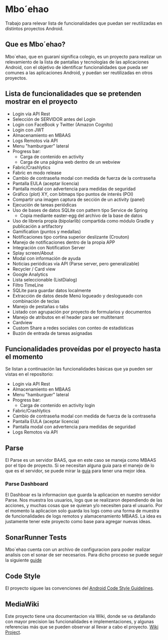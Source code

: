 # Mbo´ehao

Trabajo para relevar lista de funcionalidades que puedan ser reutilizadas en distintos proyectos Android.

## Que es Mbo´ehao?

Mbo`ehao, que en guaraní significa colegio, es un proyecto para realizar un relevamiento de la lista de pantallas y tecnologías de las aplicaciones Android, con el objetivo de identificar funcionalidades que pueda ser comunes a las aplicaciones Android, y puedan ser reutilizadas en otros proyectos.

## Lista de funcionalidades que se pretenden mostrar en el proyecto

- Login vía API Rest
- Selección de SERVIDOR antes del Login
- Login con FaceBook y Twitter (Amazon Cognito)
- Login con JWT
- Almacenamiento en MBAAS
- Logs Remotos vía API
- Menu "hamburguer" lateral
- Progress bar:
	- Carga de contenido en activity
	- Carga de una página web dentro de un webview
- Fabric/Crashlytics
- Fabric en modo release
- Cambio de contraseña modal con medida de fuerza de la contraseña
- Pantalla EULA (aceptar licencia)
- Pantalla modal con advertencia para medidas de seguridad
- Gráfico (plot) XY, con bitmaps tipo puntos de interés (POI)
- Compartir una imagen captura de sección de un activity (panel)
- Ejecución de tareas periódicas
- Uso de bases de datos SQLite con pattern tipo Service de Spring
	- Copia mediante easter-egg del archivo de la base de datos
- Uso de librería propia (bipolarlib) compartida como módulo Gradle y publicación a artifactory
- Gamification (puntos y medallas)
- Notificaciones tipo cortina superior deslizante (Crouton)
- Manejo de notificaciones dentro de la propia APP
- Integración con Notification Server
- Splay screen/About
- Modal con información de ayuda
- Noticias periódicas vía API (Parse server, pero generalizable)
- Recycler / Card view
- Google Analytics
- Lista seleccionable (ListDialog)
- Filtro TimeLine
- SQLite para guardar datos localmente 
- Extracción de datos desde Menú logueado y deslogueado con combinación de teclas
- Manejo de pestañas o tabs
- Listado con agrupación por proyecto de formularios y documentos
- Manejo de atributos en el header para ser multitenant
- Cardview
- Custom Share a redes sociales con conteo de estadísticas
- Buzón de entrada de tareas asignadas

## Funcionalidades proveídas por el proyecto hasta el momento

Se listan a continuación las funcionalidades básicas que ya pueden ser vistas en el repositorio:
- Login vía API Rest
- Almacenamiento en MBAAS
- Menu "hamburguer" lateral 
- Progress bar:
	- Carga de contenido en activity login
- Fabric/Crashlytics
- Cambio de contraseña modal con medida de fuerza de la contraseña
- Pantalla EULA (aceptar licencia)
- Pantalla modal con advertencia para medidas de seguridad
- Logs Remotos vía API

## Parse

El Parse es un servidor BAAS, que en este caso se maneja como MBAAS por el tipo de proyecto. Si se necesitan alguna guia para el manejo de lo que es el servidor, se puede
mirar la [guia](http://docs.parseplatform.org/android/guide/) para tener una mejor idea. 

### Parse Dashboard

El Dashboar es la informacion que guarda la aplicacion en nuestro servidor Parse.
Nos muestra los usuarios, logs que se realizaron dependiendo de las acciones, y muchas cosas que se quieran y/o necesiten para el usuario.
Por el momento la aplicacion solo guarda los logs como una forma de muestra de funcionalidades de logs remotos y alamacenamiento MBAAS.
La idea es justamente tener este proyecto como base para agregar nuevas ideas.

## SonarRunner Tests

Mbo`ehao cuenta con un archivo de configuracion para poder realizar analisis con el sonar de ser necesarios.
Para dicho proceso se puede seguir la siguiente [guide](https://androidresearch.wordpress.com/2014/05/29/analysing-android-code-with-sonarqube/)

## Code Style

El proyecto siguee las convenciones del [Android Code Style Guidelines](http://source.android.com/source/code-style.html).

## MediaWiki

Este proyecto tiene una documentacion via Wiki, donde se va detallando con mayor precision las funcionalidades e implementaciones, y algunas referencias más
que se pueden observar al llevar a cabo el proyecto. [Wiki Project](https://joko.miraheze.org/wiki/Mbo%60ehao).

